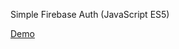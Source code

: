 Simple Firebase Auth (JavaScript ES5)

<a href="https://dmotorny.github.io/firebase-auth-js/">Demo</a>